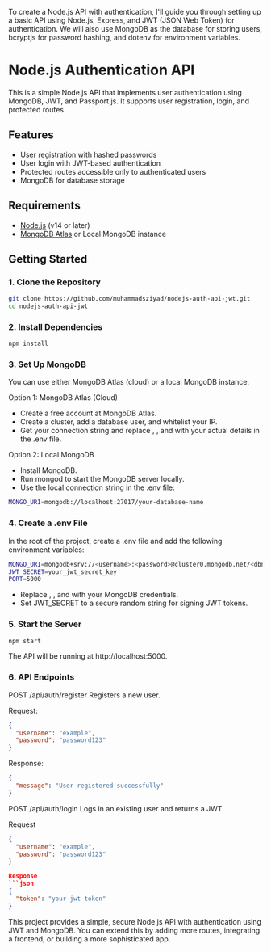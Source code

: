 To create a Node.js API with authentication, I'll guide you through setting up a basic API using Node.js, Express, and JWT (JSON Web Token) for authentication. We will also use MongoDB as the database for storing users, bcryptjs for password hashing, and dotenv for environment variables.

# Node.js Authentication API

This is a simple Node.js API that implements user authentication using MongoDB, JWT, and Passport.js. It supports user registration, login, and protected routes.

## Features
- User registration with hashed passwords
- User login with JWT-based authentication
- Protected routes accessible only to authenticated users
- MongoDB for database storage

## Requirements
- [Node.js](https://nodejs.org/) (v14 or later)
- [MongoDB Atlas](https://www.mongodb.com/cloud/atlas) or Local MongoDB instance

## Getting Started

### 1. Clone the Repository
```bash
git clone https://github.com/muhammadsziyad/nodejs-auth-api-jwt.git
cd nodejs-auth-api-jwt
```

### 2. Install Dependencies

```bash
npm install
```
### 3. Set Up MongoDB
You can use either MongoDB Atlas (cloud) or a local MongoDB instance.

Option 1: MongoDB Atlas (Cloud)
- Create a free account at MongoDB Atlas.
- Create a cluster, add a database user, and whitelist your IP.
-  Get your connection string and replace <username>, <password>, and <dbname> with your actual details in the .env file.

Option 2: Local MongoDB
- Install MongoDB.
- Run mongod to start the MongoDB server locally.
- Use the local connection string in the .env file:
```bash
MONGO_URI=mongodb://localhost:27017/your-database-name
```

### 4. Create a .env File
In the root of the project, create a .env file and add the following environment variables:

```bash
MONGO_URI=mongodb+srv://<username>:<password>@cluster0.mongodb.net/<dbname>?retryWrites=true&w=majority
JWT_SECRET=your_jwt_secret_key
PORT=5000
```

- Replace <username>, <password>, and <dbname> with your MongoDB credentials.
- Set JWT_SECRET to a secure random string for signing JWT tokens.

### 5. Start the Server

```bash
npm start
```

The API will be running at http://localhost:5000.

### 6. API Endpoints
POST /api/auth/register
Registers a new user.

Request:

```json
{
  "username": "example",
  "password": "password123"
}
```

Response:

```json
{
  "message": "User registered successfully"
}
```

POST /api/auth/login
Logs in an existing user and returns a JWT.

Request
```json
{
  "username": "example",
  "password": "password123"
}

Response
```json
{
  "token": "your-jwt-token"
}
```

This project provides a simple, secure Node.js API with authentication using JWT and MongoDB. You can extend this by adding more routes, integrating a frontend, or building a more sophisticated app.